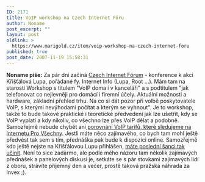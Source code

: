 ```yaml
---
ID: 2171
title: VoIP workshop na Czech Internet Fóru
author: Noname
post_excerpt: ""
layout: post
oldlink: >
  https://www.marigold.cz/item/voip-workshop-na-czech-internet-foru
published: true
post_date: 2007-11-19 15:58:31
---
```

<strong>Noname píše:</strong> Za pár dní začíná <a href="http://kristalova.lupa.cz/program-konference/">Czech Internet Fórum</a> - konference k akci Křišťálová Lupa, pořádané fy. Internet Info (Lupa, Root ...).
Mám tam na starosti Workshop s titulem "VoIP doma i v kanceláři" a s podtitulem "jak telefonovat co nejlevněji pro domácí i firemní účely. Aktuální možnosti a hardware, základní přehled trhu. Na co si dát pozor při volbě poskytovatele VoIP, s kterými nevýhodami počítat a kterým se vyhnout". Je to workshop, takže to bude takové praktické i teoretické předvedení jak lze ušetřit, kdy se VoIP vyplatí a kdy nikoliv, co všechno lze přes VoIP dělat a podobně. Samozřejmě nebude chybět ani<a href="http://internetprovsechny.cz/voip.php"> porovnání VoIP tarifů, které sledujeme na Internetu Pro Všechny</a>. Jestli máte něco zajímavého, co bych tam mohl ještě předvést tak sem s tím, přednáška pak bude k dispozici online. Samozřejmě kdo ještě nejste na Křišťálovou Lupu přihlášen, <a href="http://kristalova.lupa.cz/registrace/">máte poslední šanci tak učinit</a>. Není to sice zadarmo, ale podle mého názoru tam několik zajímavých přednášek a panelových diskusí je, setkáte se s pár stovkami zajímavých lidí z oboru, strávíte příjemný den a večer, prostě taková pražská náhrada za Invex ;).